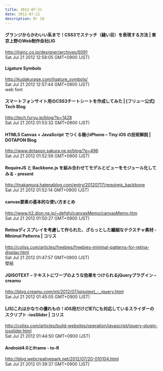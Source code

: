 ```yaml
---
title: 2012-07-21
date: 2012-07-21
description: B! 10
---
```


#### グランジからかわいい系まで！CSS3でステッチ（縫い目）を表現する方法 | 東京上野のWeb制作会社LIG
http://liginc.co.jp/designer/archives/6091<br>
Sat Jul 21 2012 12:58:05 GMT+0900 (JST)<br>


#### Ligature Symbols
http://kudakurage.com/ligature_symbols/<br>
Sat Jul 21 2012 12:57:44 GMT+0900 (JST)<br>
web font


#### スマートフォンサイト用のCSS3チートシートを作成してみた | [フリュー公式] Tech Blog
http://tech.furyu.jp/blog/?p=1428<br>
Sat Jul 21 2012 01:53:32 GMT+0900 (JST)<br>


#### HTML5 Canvas + JavaScript でつくる極小iPhone – Tiny iOS の技術解説 | DOTAPON Blog
http://www.dotapon.sakura.ne.jp/blog/?p=496<br>
Sat Jul 21 2012 01:52:56 GMT+0900 (JST)<br>


#### RequireJS と Backbone.js を組み合わせてモデルとビューをモジュール化してみる - present
http://tnakamura.hatenablog.com/entry/20120717/requirejs_backbone<br>
Sat Jul 21 2012 01:52:14 GMT+0900 (JST)<br>


#### canvas要素の基本的な使い方まとめ
http://www.h2.dion.ne.jp/~defghi/canvasMemo/canvasMemo.htm<br>
Sat Jul 21 2012 01:50:27 GMT+0900 (JST)<br>


####   Retinaディスプレイを考慮して作られた、ざらっとした繊細なテクスチャ素材 -Minimal Patterns | コリス
http://coliss.com/articles/freebies/freebies-minimal-patterns-for-retina-display.html<br>
Sat Jul 21 2012 01:47:57 GMT+0900 (JST)<br>
壁紙


#### JQISOTEXT – テキストにワープのような効果をつけられるjQueryプラグイン – creamu
http://blog.creamu.com/mt/2012/07/jqisotext_-_jquery.html<br>
Sat Jul 21 2012 01:45:05 GMT+0900 (JST)<br>


####   [JS]これはかなりの優れもの！iOS用だけどIE7にも対応しているスライダーのスクリプト -iosSlider | コリス
http://coliss.com/articles/build-websites/operation/javascript/jquery-plugin-iosslider.html<br>
Sat Jul 21 2012 01:44:50 GMT+0900 (JST)<br>


#### Android4.0とiframe - to-R
http://blog.webcreativepark.net/2012/07/20-010104.html<br>
Sat Jul 21 2012 01:39:37 GMT+0900 (JST)<br>


